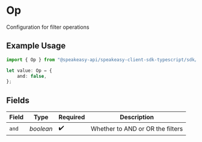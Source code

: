 # Op

Configuration for filter operations

## Example Usage

```typescript
import { Op } from "@speakeasy-api/speakeasy-client-sdk-typescript/sdk/models/operations";

let value: Op = {
    and: false,
};
```

## Fields

| Field                            | Type                             | Required                         | Description                      |
| -------------------------------- | -------------------------------- | -------------------------------- | -------------------------------- |
| `and`                            | *boolean*                        | :heavy_check_mark:               | Whether to AND or OR the filters |